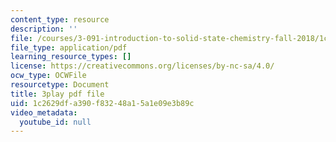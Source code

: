 ```yaml
---
content_type: resource
description: ''
file: /courses/3-091-introduction-to-solid-state-chemistry-fall-2018/1c2629dfa390f83248a15a1e09e3b89c_wFuIzicEWD8.pdf
file_type: application/pdf
learning_resource_types: []
license: https://creativecommons.org/licenses/by-nc-sa/4.0/
ocw_type: OCWFile
resourcetype: Document
title: 3play pdf file
uid: 1c2629df-a390-f832-48a1-5a1e09e3b89c
video_metadata:
  youtube_id: null
---
```


